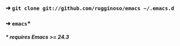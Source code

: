 ### ➜ ```git clone git://github.com/rugginoso/emacs ~/.emacs.d```
### ➜ ```emacs```*

##### * requires Emacs >= 24.3

